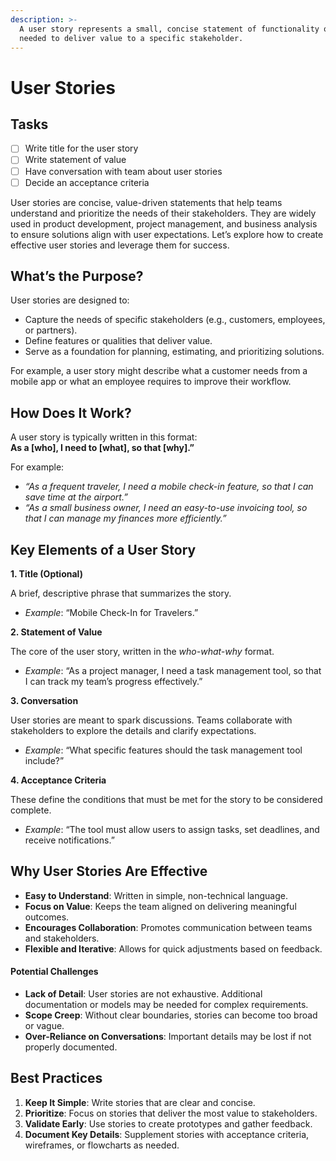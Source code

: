 ```yaml
---
description: >-
  A user story represents a small, concise statement of functionality or quality
  needed to deliver value to a specific stakeholder.
---
```


# User Stories

## Tasks

* [ ] Write title for the user story
* [ ] Write statement of value
* [ ] Have conversation with team about user stories
* [ ] Decide an acceptance criteria

User stories are concise, value-driven statements that help teams understand and prioritize the needs of their stakeholders. They are widely used in product development, project management, and business analysis to ensure solutions align with user expectations. Let’s explore how to create effective user stories and leverage them for success.

## **What’s the Purpose?**

User stories are designed to:

* Capture the needs of specific stakeholders (e.g., customers, employees, or partners).
* Define features or qualities that deliver value.
* Serve as a foundation for planning, estimating, and prioritizing solutions.

For example, a user story might describe what a customer needs from a mobile app or what an employee requires to improve their workflow.

## **How Does It Work?**

A user story is typically written in this format:\
**As a \[who], I need to \[what], so that \[why].”**

For example:

* _“As a frequent traveler, I need a mobile check-in feature, so that I can save time at the airport.”_
* _“As a small business owner, I need an easy-to-use invoicing tool, so that I can manage my finances more efficiently.”_

## **Key Elements of a User Story**

**1. Title (Optional)**

A brief, descriptive phrase that summarizes the story.

* _Example_: “Mobile Check-In for Travelers.”

**2. Statement of Value**

The core of the user story, written in the _who-what-why_ format.

* _Example_: “As a project manager, I need a task management tool, so that I can track my team’s progress effectively.”

**3. Conversation**

User stories are meant to spark discussions. Teams collaborate with stakeholders to explore the details and clarify expectations.

* _Example_: “What specific features should the task management tool include?”

**4. Acceptance Criteria**

These define the conditions that must be met for the story to be considered complete.

* _Example_: “The tool must allow users to assign tasks, set deadlines, and receive notifications.”

## **Why User Stories Are Effective**

* **Easy to Understand**: Written in simple, non-technical language.
* **Focus on Value**: Keeps the team aligned on delivering meaningful outcomes.
* **Encourages Collaboration**: Promotes communication between teams and stakeholders.
* **Flexible and Iterative**: Allows for quick adjustments based on feedback.

#### **Potential Challenges**

* **Lack of Detail**: User stories are not exhaustive. Additional documentation or models may be needed for complex requirements.
* **Scope Creep**: Without clear boundaries, stories can become too broad or vague.
* **Over-Reliance on Conversations**: Important details may be lost if not properly documented.

## **Best Practices**

1. **Keep It Simple**: Write stories that are clear and concise.
2. **Prioritize**: Focus on stories that deliver the most value to stakeholders.
3. **Validate Early**: Use stories to create prototypes and gather feedback.
4. **Document Key Details**: Supplement stories with acceptance criteria, wireframes, or flowcharts as needed.
